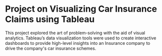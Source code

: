 # Project on Visualizing Car Insurance Claims using Tableau
This project explored the art of problem-solving with the aid of visual analytics. Tableau’s data visualization tools were used to create interactive dashboards to provide high-level insights into an Insurance company to drive the company's car insurance schemes.
